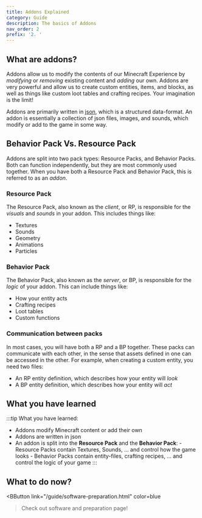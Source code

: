 ```yaml
---
title: Addons Explained
category: Guide
description: The basics of Addons
nav_order: 2
prefix: '2. '
---
```


## What are addons?

Addons allow us to modify the contents of our Minecraft Experience by _modifying_ or _removing_ existing content and _adding_ our own. Addons are very powerful and allow us to create custom entities, items, and blocks, as well as things like custom loot tables and crafting recipes. Your imagination is the limit!

Addons are primarily written in [json](./understanding-json), which is a structured data-format. An addon is essentially a collection of json files, images, and sounds, which modify or add to the game in some way.

## Behavior Pack Vs. Resource Pack

Addons are split into two pack types: Resource Packs, and Behavior Packs. Both can function independently, but they are most commonly used together. When you have both a Resource Pack and Behavior Pack, this is referred to as an _addon_.

### Resource Pack

The Resource Pack, also known as the _client_, or RP, is responsible for the _visuals_ and _sounds_ in your addon. This includes things like:

-   Textures
-   Sounds
-   Geometry
-   Animations
-   Particles

### Behavior Pack

The Behavior Pack, also known as the _server_, or BP, is responsible for the _logic_ of your addon. This can include things like:

-   How your entity acts
-   Crafting recipes
-   Loot tables
-   Custom functions

### Communication between packs

In most cases, you will have both a RP and a BP together. These packs can communicate with each other, in the sense that assets defined in one can be accessed in the other. For example, when creating a custom entity, you need two files:

-   An RP entity definition, which describes how your entity will _look_
-   A BP entity definition, which describes how your entity will _act_

## What you have learned

:::tip What you have learned:

-   Addons modify Minecraft content or add their own
-   Addons are written in json
-   An addon is split into the **Resource Pack** and the **Behavior Pack**: - Resource Packs contain Textures, Sounds, ... and control how the game looks - Behavior Packs contain entity-files, crafting recipes, ... and control the logic of your game
:::

## What to do now?

<BButton 
    link="/guide/software-preparation.html" 
    color=blue
>Check out software and preparation page!</BButton>

